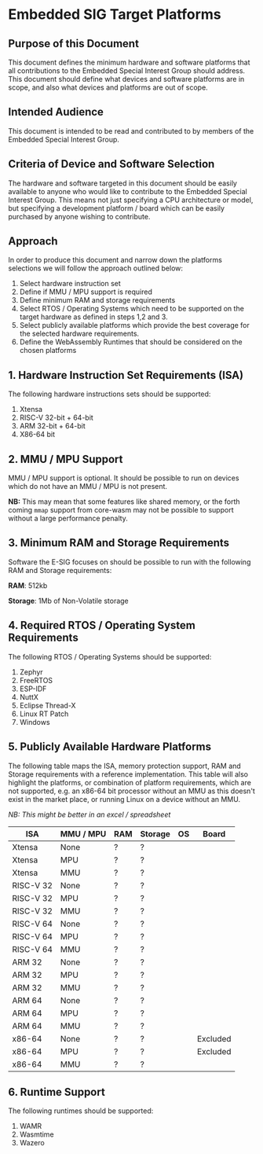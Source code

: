 # Embedded SIG Target Platforms

## Purpose of this Document

This document defines the minimum hardware and software platforms that all contributions to the Embedded Special Interest Group should address. This document should define what devices and software platforms are in scope, and also what devices and platforms are out of scope.  

## Intended Audience

This document is intended to be read and contributed to by members of the Embedded Special Interest Group. 

## Criteria of Device and Software Selection

The hardware and software targeted in this document should be easily available to anyone who would like to contribute to the Embedded Special Interest Group. This means not just specifying a CPU architecture or model, but specifying a development platform / board which can be easily purchased by anyone wishing to contribute.

## Approach

In order to produce this document and narrow down the platforms selections we will follow the approach outlined below:

1. Select hardware instruction set
2. Define if MMU / MPU support is required
3. Define minimum RAM and storage requirements
4. Select RTOS / Operating Systems which need to be supported on the target hardware as defined in steps 1,2 and 3.
5. Select publicly available platforms which provide the best coverage for the selected hardware requirements.
6. Define the WebAssembly Runtimes that should be considered on the chosen platforms

## 1. Hardware Instruction Set Requirements (ISA)
The following hardware instructions sets should be supported:

1. Xtensa
2. RISC-V 32-bit + 64-bit
3. ARM 32-bit + 64-bit
4. X86-64 bit

## 2. MMU / MPU Support

MMU / MPU support is optional. It should be possible to run on devices which do not have an MMU / MPU is not present. 

**NB:** This may mean that some features like shared memory, or the forth coming `mmap` support from core-wasm may not be possible to support without a large performance penalty. 



## 3. Minimum RAM and Storage Requirements

Software the E-SIG focuses on should be possible to run with the following RAM and Storage requirements: 

**RAM**: 512kb

**Storage**: 1Mb of Non-Volatile storage 



## 4. Required RTOS / Operating System Requirements
The following RTOS / Operating Systems should be supported:

1. Zephyr
2. FreeRTOS
3. ESP-IDF
4. NuttX
5. Eclipse Thread-X
6. Linux RT Patch
7. Windows



## 5. Publicly Available Hardware Platforms

The following table maps the ISA, memory protection support, RAM and Storage requirements with a reference implementation. This table will also highlight the platforms, or combination of platform requirements, which are not supported, e.g. an x86-64 bit processor without an MMU as this doesn't exist in the market place, or running Linux on a device without an MMU.

*NB: This might be better in an excel / spreadsheet*

| ISA       | MMU / MPU | RAM  | Storage | OS   | Board    |
| --------- | --------- | ---- | ------- | ---- | -------- |
| Xtensa    | None      | ?    | ?       |      |          |
| Xtensa    | MPU       | ?    | ?       |      |          |
| Xtensa    | MMU       | ?    | ?       |      |          |
| RISC-V 32 | None      | ?    | ?       |      |          |
| RISC-V 32 | MPU       | ?    | ?       |      |          |
| RISC-V 32 | MMU       | ?    | ?       |      |          |
| RISC-V 64 | None      | ?    | ?       |      |          |
| RISC-V 64 | MPU       | ?    | ?       |      |          |
| RISC-V 64 | MMU       | ?    | ?       |      |          |
| ARM 32    | None      | ?    | ?       |      |          |
| ARM 32    | MPU       | ?    | ?       |      |          |
| ARM 32    | MMU       | ?    | ?       |      |          |
| ARM 64    | None      | ?    | ?       |      |          |
| ARM 64    | MPU       | ?    | ?       |      |          |
| ARM 64    | MMU       | ?    | ?       |      |          |
| x86-64    | None      | ?    | ?       |      | Excluded |
| x86-64    | MPU       | ?    | ?       |      | Excluded |
| x86-64    | MMU       | ?    | ?       |      |          |

 

## 6. Runtime Support

The following runtimes should be supported:

1. WAMR
2. Wasmtime
3. Wazero